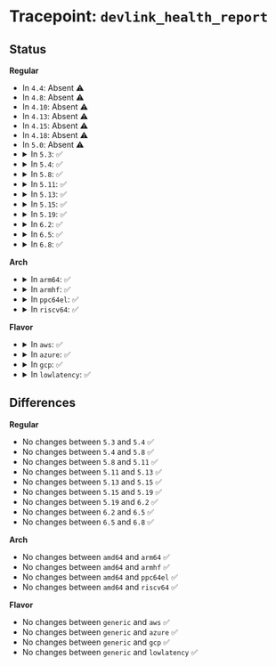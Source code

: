# Tracepoint: <code>devlink_health_report</code>

## Status
<b>Regular</b>
<ul>
<li>
In <code>4.4</code>: Absent ⚠️
</li>
<li>
In <code>4.8</code>: Absent ⚠️
</li>
<li>
In <code>4.10</code>: Absent ⚠️
</li>
<li>
In <code>4.13</code>: Absent ⚠️
</li>
<li>
In <code>4.15</code>: Absent ⚠️
</li>
<li>
In <code>4.18</code>: Absent ⚠️
</li>
<li>
In <code>5.0</code>: Absent ⚠️
</li>
<li>
<details>
<summary>In <code>5.3</code>: ✅</summary>

Event:

```c
struct trace_event_raw_devlink_health_report {
    struct trace_entry ent;
    u32 __data_loc_bus_name;
    u32 __data_loc_dev_name;
    u32 __data_loc_driver_name;
    u32 __data_loc_reporter_name;
    u32 __data_loc_msg;
    char __data[0];
};
```
Function:

```c
void trace_event_raw_event_devlink_health_report(void *__data, const struct devlink *devlink, const char *reporter_name, const char *msg);
```
</details>
</li>
<li>
<details>
<summary>In <code>5.4</code>: ✅</summary>

Event:

```c
struct trace_event_raw_devlink_health_report {
    struct trace_entry ent;
    u32 __data_loc_bus_name;
    u32 __data_loc_dev_name;
    u32 __data_loc_driver_name;
    u32 __data_loc_reporter_name;
    u32 __data_loc_msg;
    char __data[0];
};
```
Function:

```c
void trace_event_raw_event_devlink_health_report(void *__data, const struct devlink *devlink, const char *reporter_name, const char *msg);
```
</details>
</li>
<li>
<details>
<summary>In <code>5.8</code>: ✅</summary>

Event:

```c
struct trace_event_raw_devlink_health_report {
    struct trace_entry ent;
    u32 __data_loc_bus_name;
    u32 __data_loc_dev_name;
    u32 __data_loc_driver_name;
    u32 __data_loc_reporter_name;
    u32 __data_loc_msg;
    char __data[0];
};
```
Function:

```c
void trace_event_raw_event_devlink_health_report(void *__data, const struct devlink *devlink, const char *reporter_name, const char *msg);
```
</details>
</li>
<li>
<details>
<summary>In <code>5.11</code>: ✅</summary>

Event:

```c
struct trace_event_raw_devlink_health_report {
    struct trace_entry ent;
    u32 __data_loc_bus_name;
    u32 __data_loc_dev_name;
    u32 __data_loc_driver_name;
    u32 __data_loc_reporter_name;
    u32 __data_loc_msg;
    char __data[0];
};
```
Function:

```c
void trace_event_raw_event_devlink_health_report(void *__data, const struct devlink *devlink, const char *reporter_name, const char *msg);
```
</details>
</li>
<li>
<details>
<summary>In <code>5.13</code>: ✅</summary>

Event:

```c
struct trace_event_raw_devlink_health_report {
    struct trace_entry ent;
    u32 __data_loc_bus_name;
    u32 __data_loc_dev_name;
    u32 __data_loc_driver_name;
    u32 __data_loc_reporter_name;
    u32 __data_loc_msg;
    char __data[0];
};
```
Function:

```c
void trace_event_raw_event_devlink_health_report(void *__data, const struct devlink *devlink, const char *reporter_name, const char *msg);
```
</details>
</li>
<li>
<details>
<summary>In <code>5.15</code>: ✅</summary>

Event:

```c
struct trace_event_raw_devlink_health_report {
    struct trace_entry ent;
    u32 __data_loc_bus_name;
    u32 __data_loc_dev_name;
    u32 __data_loc_driver_name;
    u32 __data_loc_reporter_name;
    u32 __data_loc_msg;
    char __data[0];
};
```
Function:

```c
void trace_event_raw_event_devlink_health_report(void *__data, const struct devlink *devlink, const char *reporter_name, const char *msg);
```
</details>
</li>
<li>
<details>
<summary>In <code>5.19</code>: ✅</summary>

Event:

```c
struct trace_event_raw_devlink_health_report {
    struct trace_entry ent;
    u32 __data_loc_bus_name;
    u32 __data_loc_dev_name;
    u32 __data_loc_driver_name;
    u32 __data_loc_reporter_name;
    u32 __data_loc_msg;
    char __data[0];
};
```
Function:

```c
void trace_event_raw_event_devlink_health_report(void *__data, const struct devlink *devlink, const char *reporter_name, const char *msg);
```
</details>
</li>
<li>
<details>
<summary>In <code>6.2</code>: ✅</summary>

Event:

```c
struct trace_event_raw_devlink_health_report {
    struct trace_entry ent;
    u32 __data_loc_bus_name;
    u32 __data_loc_dev_name;
    u32 __data_loc_driver_name;
    u32 __data_loc_reporter_name;
    u32 __data_loc_msg;
    char __data[0];
};
```
Function:

```c
void trace_event_raw_event_devlink_health_report(void *__data, const struct devlink *devlink, const char *reporter_name, const char *msg);
```
</details>
</li>
<li>
<details>
<summary>In <code>6.5</code>: ✅</summary>

Event:

```c
struct trace_event_raw_devlink_health_report {
    struct trace_entry ent;
    u32 __data_loc_bus_name;
    u32 __data_loc_dev_name;
    u32 __data_loc_driver_name;
    u32 __data_loc_reporter_name;
    u32 __data_loc_msg;
    char __data[0];
};
```
Function:

```c
void trace_event_raw_event_devlink_health_report(void *__data, const struct devlink *devlink, const char *reporter_name, const char *msg);
```
</details>
</li>
<li>
<details>
<summary>In <code>6.8</code>: ✅</summary>

Event:

```c
struct trace_event_raw_devlink_health_report {
    struct trace_entry ent;
    u32 __data_loc_bus_name;
    u32 __data_loc_dev_name;
    u32 __data_loc_driver_name;
    u32 __data_loc_reporter_name;
    u32 __data_loc_msg;
    char __data[0];
};
```
Function:

```c
void trace_event_raw_event_devlink_health_report(void *__data, const struct devlink *devlink, const char *reporter_name, const char *msg);
```
</details>
</li>
</ul>
<b>Arch</b>
<ul>
<li>
<details>
<summary>In <code>arm64</code>: ✅</summary>

Event:

```c
struct trace_event_raw_devlink_health_report {
    struct trace_entry ent;
    u32 __data_loc_bus_name;
    u32 __data_loc_dev_name;
    u32 __data_loc_driver_name;
    u32 __data_loc_reporter_name;
    u32 __data_loc_msg;
    char __data[0];
};
```
Function:

```c
void trace_event_raw_event_devlink_health_report(void *__data, const struct devlink *devlink, const char *reporter_name, const char *msg);
```
</details>
</li>
<li>
<details>
<summary>In <code>armhf</code>: ✅</summary>

Event:

```c
struct trace_event_raw_devlink_health_report {
    struct trace_entry ent;
    u32 __data_loc_bus_name;
    u32 __data_loc_dev_name;
    u32 __data_loc_driver_name;
    u32 __data_loc_reporter_name;
    u32 __data_loc_msg;
    char __data[0];
};
```
Function:

```c
void trace_event_raw_event_devlink_health_report(void *__data, const struct devlink *devlink, const char *reporter_name, const char *msg);
```
</details>
</li>
<li>
<details>
<summary>In <code>ppc64el</code>: ✅</summary>

Event:

```c
struct trace_event_raw_devlink_health_report {
    struct trace_entry ent;
    u32 __data_loc_bus_name;
    u32 __data_loc_dev_name;
    u32 __data_loc_driver_name;
    u32 __data_loc_reporter_name;
    u32 __data_loc_msg;
    char __data[0];
};
```
Function:

```c
void trace_event_raw_event_devlink_health_report(void *__data, const struct devlink *devlink, const char *reporter_name, const char *msg);
```
</details>
</li>
<li>
<details>
<summary>In <code>riscv64</code>: ✅</summary>

Event:

```c
struct trace_event_raw_devlink_health_report {
    struct trace_entry ent;
    u32 __data_loc_bus_name;
    u32 __data_loc_dev_name;
    u32 __data_loc_driver_name;
    u32 __data_loc_reporter_name;
    u32 __data_loc_msg;
    char __data[0];
};
```
Function:

```c
void trace_event_raw_event_devlink_health_report(void *__data, const struct devlink *devlink, const char *reporter_name, const char *msg);
```
</details>
</li>
</ul>
<b>Flavor</b>
<ul>
<li>
<details>
<summary>In <code>aws</code>: ✅</summary>

Event:

```c
struct trace_event_raw_devlink_health_report {
    struct trace_entry ent;
    u32 __data_loc_bus_name;
    u32 __data_loc_dev_name;
    u32 __data_loc_driver_name;
    u32 __data_loc_reporter_name;
    u32 __data_loc_msg;
    char __data[0];
};
```
Function:

```c
void trace_event_raw_event_devlink_health_report(void *__data, const struct devlink *devlink, const char *reporter_name, const char *msg);
```
</details>
</li>
<li>
<details>
<summary>In <code>azure</code>: ✅</summary>

Event:

```c
struct trace_event_raw_devlink_health_report {
    struct trace_entry ent;
    u32 __data_loc_bus_name;
    u32 __data_loc_dev_name;
    u32 __data_loc_driver_name;
    u32 __data_loc_reporter_name;
    u32 __data_loc_msg;
    char __data[0];
};
```
Function:

```c
void trace_event_raw_event_devlink_health_report(void *__data, const struct devlink *devlink, const char *reporter_name, const char *msg);
```
</details>
</li>
<li>
<details>
<summary>In <code>gcp</code>: ✅</summary>

Event:

```c
struct trace_event_raw_devlink_health_report {
    struct trace_entry ent;
    u32 __data_loc_bus_name;
    u32 __data_loc_dev_name;
    u32 __data_loc_driver_name;
    u32 __data_loc_reporter_name;
    u32 __data_loc_msg;
    char __data[0];
};
```
Function:

```c
void trace_event_raw_event_devlink_health_report(void *__data, const struct devlink *devlink, const char *reporter_name, const char *msg);
```
</details>
</li>
<li>
<details>
<summary>In <code>lowlatency</code>: ✅</summary>

Event:

```c
struct trace_event_raw_devlink_health_report {
    struct trace_entry ent;
    u32 __data_loc_bus_name;
    u32 __data_loc_dev_name;
    u32 __data_loc_driver_name;
    u32 __data_loc_reporter_name;
    u32 __data_loc_msg;
    char __data[0];
};
```
Function:

```c
void trace_event_raw_event_devlink_health_report(void *__data, const struct devlink *devlink, const char *reporter_name, const char *msg);
```
</details>
</li>
</ul>

## Differences
<b>Regular</b>
<ul>
<li>
No changes between <code>5.3</code> and <code>5.4</code> ✅
</li>
<li>
No changes between <code>5.4</code> and <code>5.8</code> ✅
</li>
<li>
No changes between <code>5.8</code> and <code>5.11</code> ✅
</li>
<li>
No changes between <code>5.11</code> and <code>5.13</code> ✅
</li>
<li>
No changes between <code>5.13</code> and <code>5.15</code> ✅
</li>
<li>
No changes between <code>5.15</code> and <code>5.19</code> ✅
</li>
<li>
No changes between <code>5.19</code> and <code>6.2</code> ✅
</li>
<li>
No changes between <code>6.2</code> and <code>6.5</code> ✅
</li>
<li>
No changes between <code>6.5</code> and <code>6.8</code> ✅
</li>
</ul>
<b>Arch</b>
<ul>
<li>
No changes between <code>amd64</code> and <code>arm64</code> ✅
</li>
<li>
No changes between <code>amd64</code> and <code>armhf</code> ✅
</li>
<li>
No changes between <code>amd64</code> and <code>ppc64el</code> ✅
</li>
<li>
No changes between <code>amd64</code> and <code>riscv64</code> ✅
</li>
</ul>
<b>Flavor</b>
<ul>
<li>
No changes between <code>generic</code> and <code>aws</code> ✅
</li>
<li>
No changes between <code>generic</code> and <code>azure</code> ✅
</li>
<li>
No changes between <code>generic</code> and <code>gcp</code> ✅
</li>
<li>
No changes between <code>generic</code> and <code>lowlatency</code> ✅
</li>
</ul>

